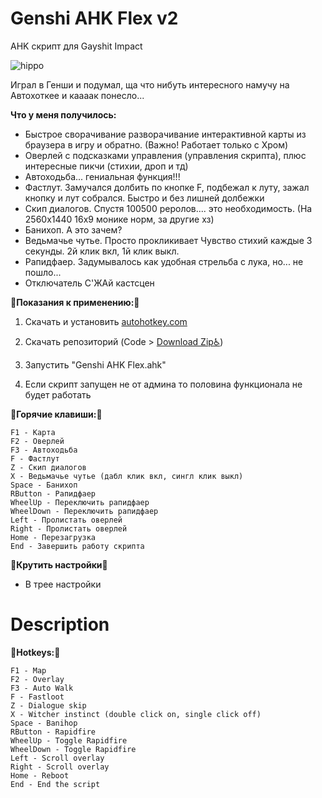 # Genshi AHK Flex v2
AHK скрипт для Gayshit Impact

![hippo](https://media.giphy.com/media/YOpxW8r6f4nKXTKgdP/giphy.gif)

Играл в Генши и подумал, ща что нибуть интересного намучу на Автохоткее и каааак понесло...

__Что у меня получилось:__

- Быстрое сворачивание разворачивание интерактивной карты из браузера в игру и обратно. (Важно! Работает только с Хром)
- Оверлей с подсказками управления (управления скрипта), плюс интересные пикчи (стихии, дроп и тд)
- Автоходьба... гениальная функция!!!
- Фастлут. Замучался долбить по кнопке F, подбежал к луту, зажал кнопку и лут собрался. Быстро и без лишней долбежки
- Скип диалогов. Спустя 100500 реролов.... это необходимость. (На 2560х1440 16х9 монике норм, за другие хз)
- Банихоп. А это зачем?
- Ведьмачье чутье. Просто прокликивает Чувство стихий каждые 3 секунды. 2й клик вкл, 1й клик выкл.
- Рапидфаер. Задумывалось как удобная стрельба с лука, но... не пошло... 
- Отключатель С'ЖАй кастсцен

:memo:__Показания к применению:__:memo:

1. Скачать и установить [autohotkey.com](https://www.autohotkey.com)

2. Скачать репозиторий (Code > [Download Zip:wheelchair:](https://github.com/Kramar1337/GenshinImpact-AHK-flex/archive/main.zip))

3. Запустить "Genshi AHK Flex.ahk"

4. Если скрипт запущен не от админа то половина функционала не будет работать

:musical_keyboard:__Горячие клавиши:__:musical_keyboard:
```
F1 - Карта
F2 - Оверлей
F3 - Автоходьба
F - Фастлут
Z - Скип диалогов
X - Ведьмачье чутье (дабл клик вкл, сингл клик выкл)
Space - Банихоп
RButton - Рапидфаер
WheelUp - Переключить рапидфаер
WheelDown - Переключить рапидфаер
Left - Пролистать оверлей
Right - Пролистать оверлей
Home - Перезагрузка
End - Завершить работу скрипта
```
:wrench:__Крутить настройки__:toilet:
- В трее настройки

# Description
:musical_keyboard:__Hotkeys:__:musical_keyboard:
```
F1 - Map
F2 - Overlay
F3 - Auto Walk
F - Fastloot
Z - Dialogue skip
X - Witcher instinct (double click on, single click off)
Space - Banihop
RButton - Rapidfire
WheelUp - Toggle Rapidfire
WheelDown - Toggle Rapidfire
Left - Scroll overlay
Right - Scroll overlay
Home - Reboot
End - End the script
```

